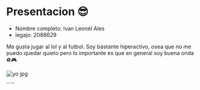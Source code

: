 # Presentacion 😎

- Nombre completo: Ivan Leonel Ales
- legajo: 2088629
  
 Me gusta jugar al lol y al futbol. Soy bastante hiperactivo, osea que no me puedo quedar quieto pero lo importante es que en general soy buena onda ⚽🎮





![yo jpg](https://github.com/user-attachments/assets/39b5c03e-d1fc-49a5-bc68-d3b164388b8e)

















  <sup><sup><sup><sup><sup><sup><sup><sub><sub>Aguante Algebra.</sub></sub></sup></sup></sup></sup></sup></sup></sup>
